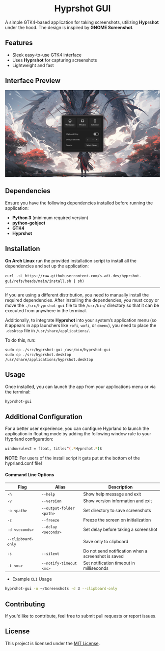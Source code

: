 <h1 align="center">Hyprshot GUI</h1>

A simple GTK4-based application for taking screenshots, utilizing <b>Hyprshot</b> under the hood. The design is inspired by **GNOME Screenshot**.

## Features
- Sleek easy-to-use GTK4 interface
- Uses **Hyprshot** for capturing screenshots
- Lightweight and fast

## Interface Preview
![Main Interface](assets/interface.png)

## Dependencies
Ensure you have the following dependencies installed before running the application:

- **Python 3** (minimum required version)
- **python-gobject**
- **GTK4**
- **Hyprshot**

## Installation
**On Arch Linux** run the provided installation script to install all the dependencies and set up the application:

`curl -sL https://raw.githubusercontent.com/s-adi-dev/hyprshot-gui/refs/heads/main/install.sh | sh)`

---
If you are using a different distribution, you need to manually install the required dependencies. After installing the dependencies, you must copy or move the `./src/hyprshot-gui` file to the `/usr/bin/` directory so that it can be executed from anywhere in the terminal.  

Additionally, to integrate **Hyprshot** into your system’s application menu (so it appears in app launchers like `rofi`, `wofi`, or `dmenu`), you need to place the `.desktop` file in `/usr/share/applications/`.  

To do this, run:  

```
sudo cp ./src/hyprshot-gui /usr/bin/hyprshot-gui
sudo cp ./src/hyprshot.desktop /usr/share/applications/hyprshot.desktop
```

## Usage
Once installed, you can launch the app from your applications menu or via the terminal:

```bash
hyprshot-gui
```

## Additional Configuration
For a better user experience, you can configure Hyprland to launch the application in floating mode by adding the following window rule to your Hyprland configuration:
```bash
windowrulev2 = float, title:^(.*Hyprshot.*)$
```

**NOTE**: For users of the install script it gets put at the bottom of the hyprland.conf file!

#### Command Line Options

| Flag | Alias | Description |
|------|-------|-------------|
| `-h` | `--help` | Show help message and exit |
| `-v` | `--version` | Show version information and exit |
| `-o <path>` | `--output-folder <path>` | Set directory to save screenshots |
| `-z` | `--freeze` | Freeze the screen on initialization |
| `-d <seconds>` | `--delay <seconds>` | Set delay before taking a screenshot |
| `--clipboard-only` | | Save only to clipboard |
| `-s` | `--silent` | Do not send notification when a screenshot is saved |
| `-t <ms>` | `--notify-timeout <ms>` | Set notification timeout in milliseconds |

- Example `CLI` Usage
```sh
hyprshot-gui -o ~/Screenshots -d 3 --clipboard-only
```
## Contributing
If you'd like to contribute, feel free to submit pull requests or report issues.

## License
This project is licensed under the [MIT License](./LICENSE).

